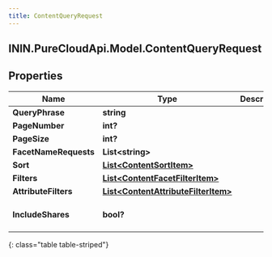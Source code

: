 ```yaml
---
title: ContentQueryRequest
---
```

## ININ.PureCloudApi.Model.ContentQueryRequest

## Properties

|Name | Type | Description | Notes|
|------------ | ------------- | ------------- | -------------|
| **QueryPhrase** | **string** |  | [optional] |
| **PageNumber** | **int?** |  | [optional] |
| **PageSize** | **int?** |  | [optional] |
| **FacetNameRequests** | **List&lt;string&gt;** |  | [optional] |
| **Sort** | [**List&lt;ContentSortItem&gt;**](ContentSortItem.html) |  | [optional] |
| **Filters** | [**List&lt;ContentFacetFilterItem&gt;**](ContentFacetFilterItem.html) |  | [optional] |
| **AttributeFilters** | [**List&lt;ContentAttributeFilterItem&gt;**](ContentAttributeFilterItem.html) |  | [optional] |
| **IncludeShares** | **bool?** |  | [optional] [default to false]|
{: class="table table-striped"}


